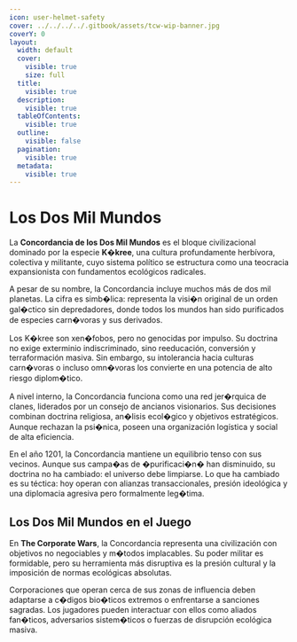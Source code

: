 ```yaml
---
icon: user-helmet-safety
cover: ../../../../.gitbook/assets/tcw-wip-banner.jpg
coverY: 0
layout:
  width: default
  cover:
    visible: true
    size: full
  title:
    visible: true
  description:
    visible: true
  tableOfContents:
    visible: true
  outline:
    visible: false
  pagination:
    visible: true
  metadata:
    visible: true
---
```


# Los Dos Mil Mundos

La **Concordancia de los Dos Mil Mundos** es el bloque civilizacional dominado por la especie **K�kree**, una cultura profundamente herbívora, colectiva y militante, cuyo sistema político se estructura como una teocracia expansionista con fundamentos ecológicos radicales.

A pesar de su nombre, la Concordancia incluye muchos más de dos mil planetas. La cifra es simb�lica: representa la visi�n original de un orden gal�ctico sin depredadores, donde todos los mundos han sido purificados de especies carn�voras y sus derivados.

Los K�kree son xen�fobos, pero no genocidas por impulso. Su doctrina no exige exterminio indiscriminado, sino reeducación, conversión y terraformación masiva. Sin embargo, su intolerancia hacia culturas carn�voras o incluso omn�voras los convierte en una potencia de alto riesgo diplom�tico.

A nivel interno, la Concordancia funciona como una red jer�rquica de clanes, liderados por un consejo de ancianos visionarios. Sus decisiones combinan doctrina religiosa, an�lisis ecol�gico y objetivos estratégicos. Aunque rechazan la psi�nica, poseen una organización logística y social de alta eficiencia.

En el año 1201, la Concordancia mantiene un equilibrio tenso con sus vecinos. Aunque sus campa�as de �purificaci�n� han disminuido, su doctrina no ha cambiado: el universo debe limpiarse. Lo que ha cambiado es su téctica: hoy operan con alianzas transaccionales, presión ideológica y una diplomacia agresiva pero formalmente leg�tima.

## Los Dos Mil Mundos en el Juego

En **The Corporate Wars**, la Concordancia representa una civilización con objetivos no negociables y m�todos implacables. Su poder militar es formidable, pero su herramienta más disruptiva es la presión cultural y la imposición de normas ecológicas absolutas.

Corporaciones que operan cerca de sus zonas de influencia deben adaptarse a c�digos bio�ticos extremos o enfrentarse a sanciones sagradas. Los jugadores pueden interactuar con ellos como aliados fan�ticos, adversarios sistem�ticos o fuerzas de disrupción ecológica masiva.
